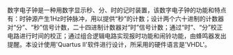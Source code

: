 数字电子钟是一种用数字显示秒、分、时的记时装置，该数字电子钟的功能和特点有：时钟源产生1Hz时钟脉冲，用以提供“秒”的计数；设计两个六十进制的计数器对“分”、“秒”信号计数，二十四进制计数器对“时”信号计数；通过“时”、“分”校正电路进行时间的校正；通过组合逻辑电路实现报时功能和闹铃功能，由蜂鸣器发出提醒。本设计使用'Quartus II'软件进行设计，所采用的硬件语言是'VHDL'。
